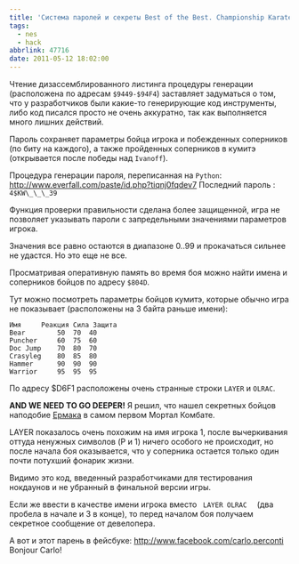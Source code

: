 ```yaml
---
title: 'Система паролей и секреты Best of the Best. Championship Karate [NES]'
tags:
  - nes
  - hack
abbrlink: 47716
date: 2011-05-12 18:02:00
---
```


Чтение дизассемблированного листинга процедуры генерации (расположена по адресам `$9449-$94F4`) заставляет задуматься о том, что у разработчиков были какие-то генерирующие код инструменты, либо код писался просто не очень аккуратно, так как выполняется много лишних действий.

Пароль сохраняет параметры бойца игрока и побежденных соперников (по биту на каждого), а также пройденных соперников в кумитэ (открывается после победы над `Ivanoff`).

Процедура генерации пароля, переписанная на `Python`:
<http://www.everfall.com/paste/id.php?tiqnj0fqdev7>
Последний пароль : `4$KW\_\_\_39`

Функция проверки правильности сделана более защищенной, игра не позволяет указывать пароли с запредельными значениями параметров игрока.

Значения все равно остаются в диапазоне 0..99 и прокачаться сильнее не удастся. Но это еще не все.

Просматривая оперативную память во время боя можно найти имена и соперников бойцов по адресу `$804D`.

Тут можно посмотреть параметры бойцов кумитэ, которые обычно игра не показывает (расположены на 3 байта раньше имени): 
```
Имя     Реакция Сила Защита
Bear        50  70  40
Puncher     60  75  60
Doc Jump    70  80  70
Crasyleg    80  85  80
Hammer      90  90  90
Warrior     95  95  95
```

 По адресу $D6F1 расположены очень странные строки `LAYER` и `OLRAC`.
 
 **AND WE NEED TO GO DEEPER!**
 Я решил, что нашел секретных бойцов наподобие [Ермака](http://ru.wikipedia.org/wiki/%D0%AD%D1%80%D0%BC%D0%B0%D0%BA) в самом первом Мортал Комбате.
 
 LAYER показалось очень похожим на имя игрока 1, после вычеркивания оттуда ненужных символов (P и 1) ничего особого не происходит, но после начала боя оказывается, что у соперника остается только один почти потухший фонарик жизни.
 
 Видимо это код, введенный разработчиками для тестирования нокдаунов и не убранный в финальной версии игры.
 
 Если же ввести в качестве имени игрока вместо `  LAYER OLRAC   ` (два пробела в начале и 3 в конце), то перед началом боя получаем секретное сообщение от девелопера.
 
 А вот и этот парень в фейсбуке: <http://www.facebook.com/carlo.perconti> Bonjour Carlo!
